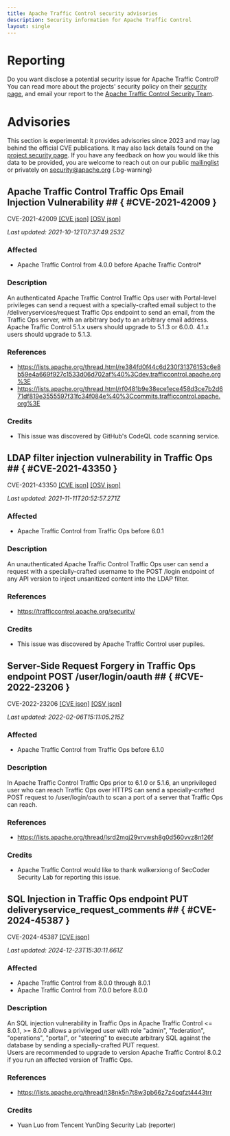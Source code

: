 ```yaml
---
title: Apache Traffic Control security advisories
description: Security information for Apache Traffic Control
layout: single
---
```


# Reporting

Do you want disclose a potential security issue for Apache Traffic Control? You can read more about the projects' security policy on their [security page](https://trafficcontrol.apache.org/security/index.html), and email your report to the [Apache Traffic Control Security Team](mailto:security@trafficcontrol.apache.org).

# Advisories

This section is experimental: it provides advisories since 2023 and may lag behind the official CVE publications. It may also lack details found on the [project security page](https://trafficcontrol.apache.org/security/index.html). If you have any feedback on how you would like this data to be provided, you are welcome to reach out on our public [mailinglist](/mailinglist) or privately on [security@apache.org](mailto:security@apache.org)
{.bg-warning}

## Apache Traffic Control Traffic Ops Email Injection Vulnerability ## { #CVE-2021-42009 }

CVE-2021-42009 [\[CVE json\]](./CVE-2021-42009.cve.json) [\[OSV json\]](./CVE-2021-42009.osv.json)



_Last updated: 2021-10-12T07:37:49.253Z_

### Affected

* Apache Traffic Control from 4.0.0 before Apache Traffic Control*


### Description

An authenticated Apache Traffic Control Traffic Ops user with Portal-level privileges can send a request with a specially-crafted email subject to the /deliveryservices/request Traffic Ops endpoint to send an email, from the Traffic Ops server, with an arbitrary body to an arbitrary email address. Apache Traffic Control 5.1.x users should upgrade to 5.1.3 or 6.0.0. 4.1.x users should upgrade to 5.1.3.

### References
* https://lists.apache.org/thread.html/re384fd0f44c6d230f31376153c6e8b59e4a669f927c1533d06d702af%40%3Cdev.trafficcontrol.apache.org%3E
* https://lists.apache.org/thread.html/rf0481b9e38ece1ece458d3ce7b2d671df819e3555597f31fc34f084e%40%3Ccommits.trafficcontrol.apache.org%3E


### Credits
* This issue was discovered by GitHub's CodeQL code scanning service.


## LDAP filter injection vulnerability in Traffic Ops ## { #CVE-2021-43350 }

CVE-2021-43350 [\[CVE json\]](./CVE-2021-43350.cve.json) [\[OSV json\]](./CVE-2021-43350.osv.json)



_Last updated: 2021-11-11T20:52:57.271Z_

### Affected

* Apache Traffic Control from Traffic Ops before 6.0.1


### Description

An unauthenticated Apache Traffic Control Traffic Ops user can send a request with a specially-crafted username to the POST /login endpoint of any API version to inject unsanitized content into the LDAP filter.

### References
* https://trafficcontrol.apache.org/security/


### Credits
* This issue was discovered by Apache Traffic Control user pupiles.


## Server-Side Request Forgery in Traffic Ops endpoint POST /user/login/oauth ## { #CVE-2022-23206 }

CVE-2022-23206 [\[CVE json\]](./CVE-2022-23206.cve.json) [\[OSV json\]](./CVE-2022-23206.osv.json)



_Last updated: 2022-02-06T15:11:05.215Z_

### Affected

* Apache Traffic Control from Traffic Ops before 6.1.0


### Description

In Apache Traffic Control Traffic Ops prior to 6.1.0 or 5.1.6, an unprivileged user who can reach Traffic Ops over HTTPS can send a specially-crafted POST request to /user/login/oauth to scan a port of a server that Traffic Ops can reach.

### References
* https://lists.apache.org/thread/lsrd2mqj29vrvwsh8g0d560vvz8n126f


### Credits
* Apache Traffic Control would like to thank walkerxiong of SecCoder Security Lab for reporting this issue.


## SQL Injection in Traffic Ops endpoint PUT deliveryservice_request_comments ## { #CVE-2024-45387 }

CVE-2024-45387 [\[CVE json\]](./CVE-2024-45387.cve.json)

_Last updated: 2024-12-23T15:30:11.661Z_

### Affected

* Apache Traffic Control from 8.0.0 through 8.0.1
* Apache Traffic Control from 7.0.0 before 8.0.0


### Description

<div>An SQL injection vulnerability in Traffic Ops in Apache Traffic Control &lt;= 8.0.1, &gt;= 8.0.0 allows a privileged user with role "admin", "federation", "operations", "portal", or "steering" to execute arbitrary SQL against the database by sending a specially-crafted PUT request.</div>Users are recommended to upgrade to version Apache Traffic Control 8.0.2 if you run an affected version of Traffic Ops.

### References
* https://lists.apache.org/thread/t38nk5n7t8w3pb66z7z4pqfzt4443trr


### Credits
* Yuan Luo from Tencent YunDing Security Lab (reporter)
